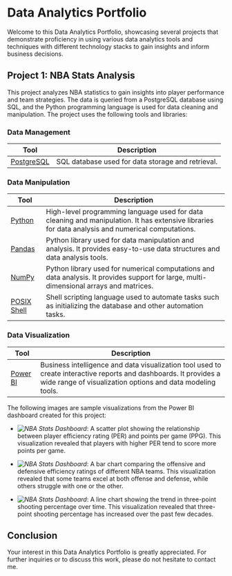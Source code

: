 # Data Analytics Portfolio

Welcome to this Data Analytics Portfolio, showcasing several projects that demonstrate proficiency in using various data analytics tools and techniques with different technology stacks to gain insights and inform business decisions.

## Project 1: NBA Stats Analysis

This project analyzes NBA statistics to gain insights into player performance and team strategies. The data is queried from a PostgreSQL database using SQL, and the Python programming language is used for data cleaning and manipulation. The project uses the following tools and libraries:

### Data Management

| Tool | Description |
| --- | --- |
| [PostgreSQL](https://www.postgresql.org/docs/) | SQL database used for data storage and retrieval. |

### Data Manipulation

| Tool | Description |
| --- | --- |
| [Python](https://docs.python.org/3/) | High-level programming language used for data cleaning and manipulation. It has extensive libraries for data analysis and numerical computations. |
| [Pandas](https://pandas.pydata.org/docs/) | Python library used for data manipulation and analysis. It provides easy-to-use data structures and data analysis tools. |
| [NumPy](https://numpy.org/doc/stable/) | Python library used for numerical computations and data analysis. It provides support for large, multi-dimensional arrays and matrices. |
| [POSIX Shell](https://pubs.opengroup.org/onlinepubs/9699919799/utilities/V3_chap02.html) | Shell scripting language used to automate tasks such as initializing the database and other automation tasks. |

### Data Visualization

| Tool | Description |
| --- | --- |
| [Power BI](https://docs.microsoft.com/en-us/power-bi/) | Business intelligence and data visualization tool used to create interactive reports and dashboards. It provides a wide range of visualization options and data modeling tools. |

The following images are sample visualizations from the Power BI dashboard created for this project:

- *![NBA Stats Dashboard](nba_stats_dashboard.png)*: A scatter plot showing the relationship between player efficiency rating (PER) and points per game (PPG). This visualization revealed that players with higher PER tend to score more points per game.

- *![NBA Stats Dashboard](nba_stats_dashboard.png)*: A bar chart comparing the offensive and defensive efficiency ratings of different NBA teams. This visualization revealed that some teams excel at both offense and defense, while others struggle with one or the other.

- *![NBA Stats Dashboard](nba_stats_dashboard.png)*: A line chart showing the trend in three-point shooting percentage over time. This visualization revealed that three-point shooting percentage has increased over the past few decades.

## Conclusion

Your interest in this Data Analytics Portfolio is greatly appreciated. For further inquiries or to discuss this work, please do not hesitate to contact me.
